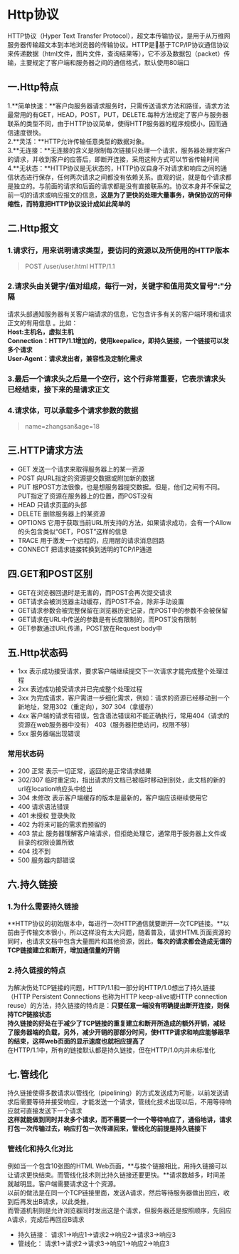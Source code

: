 # Http协议

HTTP协议（Hyper Text Transfer Protocol），超文本传输协议，是用于从万维网服务器传输超文本到本地浏览器的传输协议。HTTP是基于TCP/IP协议通信协议来传递数据（html文件，图片文件，查询结果等），它不涉及数据包（packet）传输，主要规定了客户端和服务器之间的通信格式，默认使用80端口

## 一.Http特点

1.**简单快速：**客户向服务器请求服务时，只需传送请求方法和路径，请求方法最常用的有GET，HEAD，POST，PUT，DELETE.每种方法规定了客户与服务器联系的类型不同，由于HTTP协议简单，使得HTTP服务器的程序规模小，因而通信速度很快。  
2.**灵活：**HTTP允许传输任意类型的数据对象。  
3.**无连接：**无连接的含义是限制每次链接只处理一个请求，服务器处理完客户的请求，并收到客户的应答后，即断开连接，采用这种方式可以节省传输时间  
4.**无状态：**HTTP协议是无状态的，HTTP协议自身不对请求和响应之间的通信状态进行保存，任何两次请求之间都没有依赖关系。直观的说，就是每个请求都是独立的。与前面的请求和后面的请求都是没有直接联系的。协议本身并不保留之前一切的请求或响应报文的信息，**这是为了更快的处理大量事务，确保协议的可伸缩性，而特意把HTTP协议设计成如此简单的**

## 二.Http报文

### 1.请求行，用来说明请求类型，要访问的资源以及所使用的HTTP版本

>POST /user/user.html HTTP/1.1

### 2.请求头由关键字/值对组成，每行一对，关键字和值用英文冒号":"分隔

请求头部通知服务器有关客户端请求的信息，它包含许多有关的客户端环境和请求正文的有用信息 。比如：  
**Host:主机名，虚拟主机**  
**Connection：HTTP/1.1增加的，使用keepalice，即持久链接，一个链接可以发多个请求**  
**User-Agent：请求发出者，兼容性及定制化需求**

### 3.最后一个请求头之后是一个空行，这个行非常重要，它表示请求头已经结束，接下来的是请求正文

### 4.请求体，可以承载多个请求参数的数据

> name=zhangsan&age=18

## 三.HTTP请求方法

* GET 发送一个请求来取得服务器上的某一资源
* POST 向URL指定的资源提交数据或附加新的数据
* PUT 根POST方法很像，也是想服务器提交数据。但是，他们之间有不同。PUT指定了资源在服务器上的位置，而POST没有
* HEAD 只请求页面的头部
* DELETE 删除服务器上的某资源
* OPTIONS 它用于获取当前URL所支持的方法，如果请求成功，会有一个Allow的头包含类似“GET，POST”这样的信息
* TRACE 用于激发一个远程的，应用层的请求消息回路
* CONNECT 把请求链接转换到透明的TCP/IP通道

## 四.GET和POST区别

* GET在浏览器回退时是无害的，而POST会再次提交请求
* GET请求会被浏览器主动缓存，而POST不会，除非手动设置
* GET请求参数会被完整保留在浏览器历史记录，而POST中的参数不会被保留
* GET请求在URL中传送的参数是有长度限制的，而POST没有限制
* GET参数通过URL传递，POST放在Request body中

## 五.Http状态码

* 1xx 表示成功接受请求，要求客户端继续提交下一次请求才能完成整个处理过程
* 2xx 表述成功接受请求并已完成整个处理过程
* 3xx 为完成请求，客户需进一步细化需求，例如：请求的资源已经移动到一个新地址，常用302（重定向），307 304（拿缓存）
* 4xx 客户端的请求有错误，包含语法错误和不能正确执行，常用404（请求的资源在web服务器中没有） 403（服务器拒绝访问，权限不够）
* 5xx 服务器端出现错误

### 常用状态码

* 200 正常 表示一切正常，返回的是正常请求结果
* 302/307 临时重定向，指出请求的文档已被临时移动到别处，此文档的新的url在location响应头中给出
* 304 未修改 表示客户端缓存的版本是最新的，客户端应该继续使用它
* 400 请求语法错误
* 401 未授权 登录失败
* 402 为将来可能的需求而预留的
* 403 禁止 服务器理解客户端请求，但拒绝处理它，通常用于服务器上文件或目录的权限设置所致
* 404 找不到
* 500 服务器内部错误

## 六.持久链接

### 1.为什么需要持久链接

**HTTP协议的初始版本中，每进行一次HTTP通信就要断开一次TCP链接。**以前由于传输文本很小，所以这样没有太大问题，随着普及，请求HTML页面资源的同时，也请求文档中包含大量图片和其他资源，因此，**每次的请求都会造成无谓的TCP链接建立和断开，增加通信量的开销**

### 2.持久链接的特点

为解决伤处TCP链接的问题，HTTP/1.1和一部分的HTTP/1.0想出了持久链接（HTTP Persistent Connections 也称为HTTP keep-alive或HTTP connection reuse）的方法，持久链接的特点是：**只要任意一端没有明确提出断开连接，则保持TCP链接状态**  
**持久链接的好处在于减少了TCP链接的重复建立和断开所造成的额外开销，减轻了服务器端的负载，另外，减少开销的那部分时间，使HTTP请求和响应能够跟早的结束，这样web页面的显示速度也就相应提高了**  
在HTTP/1.1中，所有的链接默认都是持久链接，但在HTTP/1.0内并未标准化

## 七.管线化

持久链接使得多数请求以管线化（pipelining）的方式发送成为可能，以前发送请求后需要等待并接受响应，才能发送一个请求，管线化技术出现以后，不用等待响应就可直接发送下一个请求  
**这样就能做到同时并发多个请求，而不需要一个一个等待响应了，通俗地讲，请求打包一次传输过去，响应打包一次传递回来，管线化的前提是持久链接下**  

### 管线化和持久化对比

例如当一个包含10张图的HTML Web页面，**与挨个链接相比，用持久链接可以让请求更快结束。而管线化技术则比持久链接还要更快。**请求数越多，时间差就越明显。客户端需要请求这十个资源。  
以前的做法是在同一个TCP链接里面，发送A请求，然后等待服务器做出回应，收到后再发出B请求，以此类推，  
而管道机制则是允许浏览器同时发出这是个请求，但服务器还是按照顺序，先回应A请求，完成后再回应B请求  

* 持久链接： 请求1->响应1->请求2->响应2->请求3->响应3
* 管线化： 请求1->请求2->请求3->响应1->响应2->响应3
